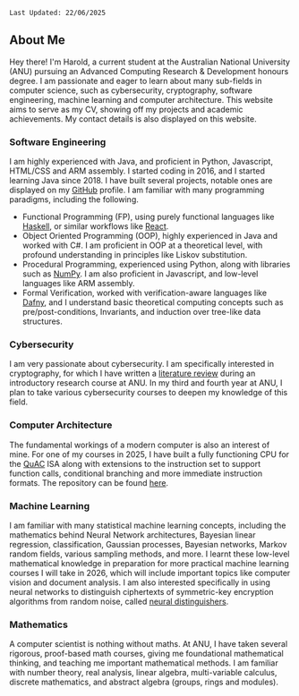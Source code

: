`Last Updated: 22/06/2025`

## About Me

Hey there! I'm Harold, a current student at the Australian National University (ANU) pursuing an Advanced
Computing Research & Development honours degree. I am passionate and eager to learn about many sub-fields in 
computer science, such as cybersecurity, cryptography, software engineering, machine learning and computer architecture.
This website aims to serve as my CV, showing off my projects and academic achievements. My contact details is also
displayed on this website. 

### Software Engineering

I am highly experienced with Java, and proficient in Python, Javascript, HTML/CSS and ARM assembly. I started coding
in 2016, and I started learning Java since 2018. I have built several projects, notable ones are displayed on my [GitHub](https://github.com/LaFriska)
profile. I am familiar with many programming paradigms, including the following.
- Functional Programming (FP), using purely functional languages like [Haskell](https://www.haskell.org/), or similar workflows like [React](https://react.dev/).
- Object Oriented Programming (OOP), highly experienced in Java and worked with C#. I am proficient in OOP at a theoretical level, with profound understanding in principles like Liskov substitution.
- Procedural Programming, experienced using Python, along with libraries such as [NumPy](https://numpy.org/). I am also proficient in Javascript, and low-level languages like ARM assembly. 
- Formal Verification, worked with verification-aware languages like [Dafny](https://dafny.org/), and I understand basic theoretical computing concepts such as pre/post-conditions, Invariants, and induction over tree-like data structures.

### Cybersecurity

I am very passionate about cybersecurity. I am specifically interested in cryptography, for which
I have written a [literature review](https://www.researchgate.net/publication/392693096_Six_Years_of_Neural_Distinguishers_Implications_on_Cryptanalysis_of_Advanced_Encryption_Standard) during an introductory research course at ANU. In my third and fourth year at
ANU, I plan to take various cybersecurity courses to deepen my knowledge of this field. 

### Computer Architecture

The fundamental workings of a modern computer is also an interest of mine. For one of my courses in 2025, I have built a fully functioning
CPU for the [QuAC](https://comp.anu.edu.au/courses/engn2219/resources/QuAC-ISA/) ISA along with extensions to the instruction
set to support function calls, conditional branching and more immediate instruction formats. The repository can be found
[here](https://github.com/LaFriska/quac-microarchitecture).

### Machine Learning

I am familiar with many statistical machine learning concepts, including the mathematics behind Neural Network architectures, Bayesian
linear regression, classification, Gaussian processes, Bayesian networks, Markov random fields, various sampling methods,
and more. I learnt these low-level mathematical knowledge in preparation for more practical machine learning courses I will
take in 2026, which will include important topics like computer vision and document analysis. I am also interested
specifically in using neural networks to distinguish ciphertexts of symmetric-key encryption algorithms from random noise,
called [neural distinguishers](https://link.springer.com/chapter/10.1007/978-3-030-26951-7_6).

### Mathematics

A computer scientist is nothing without maths. At ANU, I have taken several rigorous, proof-based math courses, giving me
foundational mathematical thinking, and teaching me important mathematical methods. I am familiar with number theory,
real analysis, linear algebra, multi-variable calculus, discrete mathematics, and abstract algebra (groups, rings and modules).